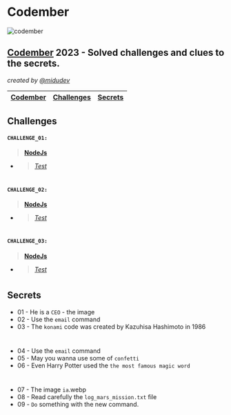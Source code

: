 # Codember

![codember](https://github.com/AngelDarco/codember_2023/assets/29819444/2c2e02b5-3cca-42cd-89a1-c956541903e3)

## [Codember](https://codember.dev/) 2023 - Solved challenges and clues to the secrets.

_created by [@midudev](https://github.com/midudev/)_

| [Codember](https://codember.dev/) | [Challenges](#challenges) | [Secrets](#secrets) |
| --------------------------------- | ------------------------- | ------------------- |

## Challenges

#### `CHALLENGE_01:`

> **[NodeJs](./CHALLENGE_01.js)**

- > _[Test](./CHALLENGE_01.test.js)_

#

#### `CHALLENGE_02:`

> **[NodeJs](./CHALLENGE_02.js)**

- > _[Test](./CHALLENGE_02.test.js)_

#

#### `CHALLENGE_03:`

> **[NodeJs](./CHALLENGE_03.js)**

- > _[Test](./CHALLENGE_03.test.js)_

#

## Secrets

- 01 - He is a `CEO` - the image
- 02 - Use the `email` command
- 03 - The `konami` code was created by Kazuhisa Hashimoto in 1986

#

- 04 - Use the `email` command
- 05 - May you wanna use some of `confetti`
- 06 - Even Harry Potter used the `the most famous magic word`

#

- 07 - The image `ia`.webp
- 08 - Read carefully the `log_mars_mission.txt` file
- 09 - `Do` something with the new command.

#
